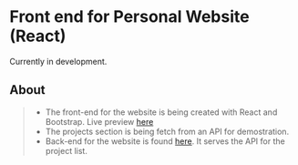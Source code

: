 # Front end for Personal Website (React)
Currently in development.

## About
> - The front-end for the website is being created with React and Bootstrap. Live preview [here](https://fancy-babka-4a0a81.netlify.app/)
> - The projects section is being fetch from an API for demostration.
> - Back-end for the website is found [here](https://github.com/Jaycedam/personal-website-admin). It serves the API for the project list.